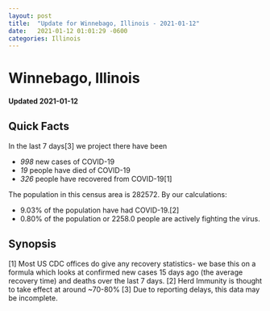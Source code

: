 ```yaml
---
layout: post
title:  "Update for Winnebago, Illinois - 2021-01-12"
date:   2021-01-12 01:01:29 -0600
categories: Illinois
---
```


# Winnebago, Illinois
#### Updated 2021-01-12

## Quick Facts

In the last 7 days[3] we project there have been
- *998* new cases of COVID-19
- *19* people have died of COVID-19
- *326* people have recovered from COVID-19[1]

The population in this census area is 282572. By our calculations:
- 9.03% of the population have had COVID-19.[2]
- 0.80% of the population or 2258.0 people are actively fighting the virus.

## Synopsis




[1] Most US CDC offices do give any recovery statistics- we base this on a formula which looks at confirmed new cases
15 days ago (the average recovery time) and deaths over the last 7 days.
[2] Herd Immunity is thought to take effect at around ~70-80%
[3] Due to reporting delays, this data may be incomplete. 
    
